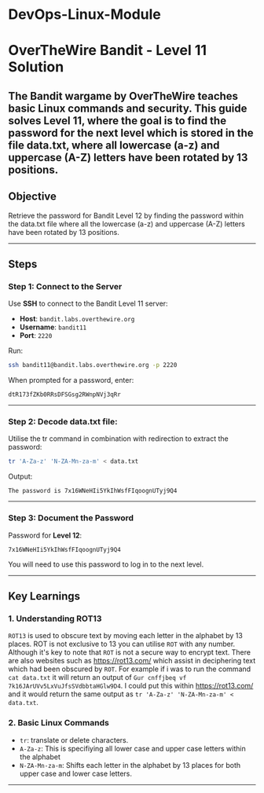 # DevOps-Linux-Module

# OverTheWire Bandit - Level 11 Solution

The **Bandit** wargame by OverTheWire teaches basic Linux commands and security. This guide solves **Level 11**, where the goal is to find the password for the next level which is stored in the file data.txt, where all lowercase (a-z) and uppercase (A-Z) letters have been rotated by 13 positions.
---

## Objective
Retrieve the password for Bandit Level 12 by finding the password within the data.txt file where all the lowercase (a-z) and uppercase (A-Z) letters have been rotated by 13 positions.

---

## Steps

### Step 1: Connect to the Server
Use **SSH** to connect to the Bandit Level 11 server:
- **Host**: `bandit.labs.overthewire.org`
- **Username**: `bandit11`
- **Port**: `2220`

Run:
```bash
ssh bandit11@bandit.labs.overthewire.org -p 2220
```

When prompted for a password, enter:
```
dtR173fZKb0RRsDFSGsg2RWnpNVj3qRr
```

---

### Step 2: Decode data.txt file:
Utilise the tr command in combination with redirection to extract the password:
```bash
tr 'A-Za-z' 'N-ZA-Mn-za-m' < data.txt
```

Output:
```
The password is 7x16WNeHIi5YkIhWsfFIqoognUTyj9Q4
```

---

### Step 3: Document the Password
Password for **Level 12**:
```
7x16WNeHIi5YkIhWsfFIqoognUTyj9Q4
```

You will need to use this password to log in to the next level.

---

## Key Learnings
### 1. **Understanding ROT13**
`ROT13` is used to obscure text by moving each letter in the alphabet by 13 places. ROT is not exclusive to 13 you can utilise `ROT` with any number. Although it's key to note that `ROT` is not a secure way to encrypt text. There are also websites such as https://rot13.com/ which assist in deciphering text which had been obscured by `ROT`.
For example if i was to run the command `cat data.txt` it will return an output of `Gur cnffjbeq vf 7k16JArUVv5LxVuJfsSVdbbtaHGlw9D4`. I could put this within https://rot13.com/ and it would return the same output as `tr 'A-Za-z' 'N-ZA-Mn-za-m' < data.txt`.


### 2. **Basic Linux Commands**
- `tr`: translate or delete characters.
- `A-Za-z`: This is specifiying all lower case and upper case letters within the alphabet
- `N-ZA-Mn-za-m`: Shifts each letter in the alphabet by 13 places for both upper case and lower case letters.
---
